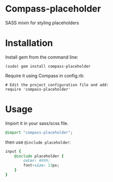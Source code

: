Compass-placeholder
==================

SASS mixin for styling placeholders

Installation
============

Install gem from the command line:

    (sudo) gem install compass-placeholder

Require it using Compass in config.rb:

    # Edit the project configuration file and add:
    require 'compass-placeholder'

Usage
=====

Import it in your sass/scss file.

```ruby
@import "compass-placeholder";
```

then use `@include placeholder`:

```ruby
input {
    @include placeholder {
        color: #999;
        font-size: 13px;
    }
}

```
